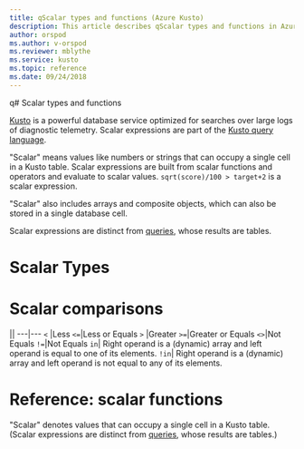```yaml
---
title: qScalar types and functions (Azure Kusto)
description: This article describes qScalar types and functions in Azure Kusto.
author: orspod
ms.author: v-orspod
ms.reviewer: mblythe
ms.service: kusto
ms.topic: reference
ms.date: 09/24/2018
---
```

q# Scalar types and functions

[Kusto](https://kusdoc2.azurewebsites.net/docs/index.html) is a powerful database service optimized for searches over large logs of diagnostic telemetry. Scalar expressions are part of the [Kusto query language](./query-essentials/readme.md). 

"Scalar" means values like numbers or strings that can occupy a single cell in a Kusto table. Scalar expressions are built from scalar functions and operators and evaluate to scalar values. `sqrt(score)/100 > target+2` is a scalar expression.

"Scalar" also includes arrays and composite objects, which can also be stored in a single database cell.

Scalar expressions are distinct from [queries](./queries.md), whose results are tables.

# Scalar Types

# Scalar comparisons

||
---|---
`<` |Less
`<=`|Less or Equals
`>` |Greater
`>=`|Greater or Equals
`<>`|Not Equals
`!=`|Not Equals 
`in`| Right operand is a (dynamic) array and left operand is equal to one of its elements.
`!in`| Right operand is a (dynamic) array and left operand is not equal to any of its elements.

# Reference: scalar functions

"Scalar" denotes values that can occupy a single cell in a Kusto table. (Scalar expressions are distinct from [queries](./queries.md), whose results are tables.)